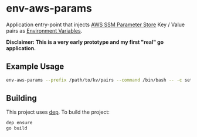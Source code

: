 # env-aws-params
Application entry-point that injects [AWS SSM Parameter Store](https://docs.aws.amazon.com/systems-manager/latest/userguide/systems-manager-paramstore.html) 
Key / Value pairs as [Environment Variables](https://en.wikipedia.org/wiki/Environment_variable).

**Disclaimer: This is a very early prototype and my first "real" go application.**

## Example Usage

```bash
env-aws-params --prefix /path/to/kv/pairs --command /bin/bash -- -c set
```

## Building
This project uses [dep](http://github.com/golang/dep). To build the project:

```bash
dep ensure
go build
```